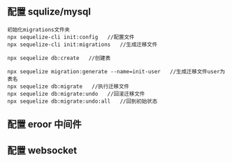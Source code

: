 ## 配置 squlize/mysql

```
初始化migrations文件夹
npx sequelize-cli init:config   //配置文件
npx sequelize-cli init:migrations   //生成迁移文件

npx sequelize db:create   //创建表

npx sequelize migration:generate --name=init-user   //生成迁移文件user为表名
npx sequelize db:migrate   //执行迁移文件
npx sequelize db:migrate:undo   //回滚迁移文件
npx sequelize db:migrate:undo:all   //回到初始状态

```

## 配置 eroor 中间件


## 配置 websocket

